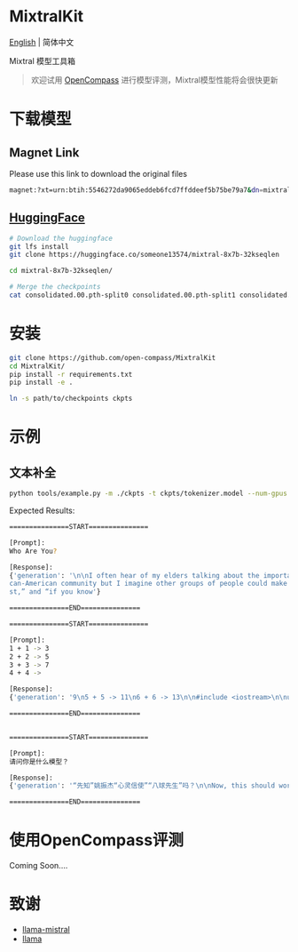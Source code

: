 # MixtralKit

[English](/README.md) | 简体中文

Mixtral 模型工具箱

> 欢迎试用 [OpenCompass](https://github.com/open-compass/opencompass) 进行模型评测，Mixtral模型性能将会很快更新

# 下载模型

## Magnet Link

Please use this link to download the original files
```bash
magnet:?xt=urn:btih:5546272da9065eddeb6fcd7ffddeef5b75be79a7&dn=mixtral-8x7b-32kseqlen&tr=udp%3A%2F%http://2Fopentracker.i2p.rocks%3A6969%2Fannounce&tr=http%3A%2F%http://2Ftracker.openbittorrent.com%3A80%2Fannounce
```

## [HuggingFace](https://huggingface.co/someone13574/mixtral-8x7b-32kseqlen)

```bash
# Download the huggingface
git lfs install
git clone https://huggingface.co/someone13574/mixtral-8x7b-32kseqlen

cd mixtral-8x7b-32kseqlen/

# Merge the checkpoints
cat consolidated.00.pth-split0 consolidated.00.pth-split1 consolidated.00.pth-split2 consolidated.00.pth-split3 consolidated.00.pth-split4 consolidated.00.pth-split5 consolidated.00.pth-split6 consolidated.00.pth-split7 consolidated.00.pth-split8 consolidated.00.pth-split9 consolidated.00.pth-split10 > consolidated.00.pth
```


# 安装

```bash
git clone https://github.com/open-compass/MixtralKit
cd MixtralKit/
pip install -r requirements.txt
pip install -e .

ln -s path/to/checkpoints ckpts
```

# 示例

## 文本补全

```bash
python tools/example.py -m ./ckpts -t ckpts/tokenizer.model --num-gpus 2
```

Expected Results:

```bash
===============START===============

[Prompt]:
Who Are You?

[Response]:
{'generation': '\n\nI often hear of my elders talking about the importance of knowing where you come from. This talk is most prevalent in the Afri
can-American community but I imagine other groups of people could make the same claim. I have also heard “this is why the younger generation is lo
st,” and “if you know'}

===============END===============

===============START===============

[Prompt]:
1 + 1 -> 3
2 + 2 -> 5
3 + 3 -> 7
4 + 4 ->

[Response]:
{'generation': '9\n5 + 5 -> 11\n6 + 6 -> 13\n\n#include <iostream>\n\nusing namespace std;\n\nint addNumbers(int x, int y)\n{\n\treturn x + y;\n}\n\nint main()\n{'}

===============END===============


===============START===============

[Prompt]:
请问你是什么模型？

[Response]:
{'generation': '“先知”姚振杰“心灵信使”“八球先生”吗？\n\nNow, this should work. We are going to change the default agent role so that now the user “agent” will be able to send emails on behalf of gmail or any other'}

===============END===============
```


# 使用OpenCompass评测


Coming Soon....

# 致谢
- [llama-mistral](https://github.com/dzhulgakov/llama-mistral)
- [llama](https://github.com/facebookresearch/llama)

